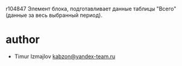 r104847
Элемент блока, подготавливает данные таблицы "Всего" (данные за весь выбранный период).

# author
* Timur Izmajlov kabzon@yandex-team.ru

